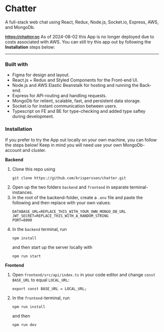 # Chatter

A full-stack web chat using React, Redux, Node.js, Socket.io, Express, AWS, and MongoDb.


~~https://chatter.se~~ As of 2024-08-02 this App is no longer deployed due to costs associated with AWS.
You can still try this app out by following the **Installation** steps below:


---

### Built with

* Figma for design and layout.
* React.js + Redux and Styled Components for the Front-end UI.
* Node.js and AWS Elastic Beanstalk for hosting and running the Back-end.
* Express for API-routing and handling requests.
* MongoDb for relient, scalable, fast, and persistent data storage.
* Socket.io for instant communication between users.
* Typescript on FE and BE for type-checking and added type saftey during development.


### Installation

If you prefer to try the App out locally on your own machine, you can follow the steps below! Keep in mind you will need use your own MongoDb-account and cluster.


**Backend**

1. Clone this repo using 
    ```
    git clone https://github.com/krispersson/chatter.git
    ```
2. Open up the two folders `backend` and `frontend` in separate terminal-instances.
3. In the root of the backend-folder, create a `.env` file and paste the following and then replace with your own values:
   ```
   DATABASE_URL=REPLACE_THIS_WITH_YOUR_OWN_MONGO_DB_URL
   JWT_SECRET=REPLACE_THIS_WITH_A_RANDOM_STRING
   PORT=8000
   ```
4. In the `backend` terminal, run
   ```
   npm install
   ```
   and then start up the server locally with
   ```
   npm run start
   ```

**Frontend**

1. Open `frontend/src/api/index.ts` in your code editor and change `const BASE_URL` to equal `LOCAL_URL`:
   ```
   export const BASE_URL = LOCAL_URL;
   ```
2. In the `frontend`-terminal, run
   ```
   npm run install
   ```
   and then
   ```
   npm run dev
   ```
